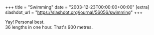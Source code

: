+++
title = "Swimming"
date = "2003-12-23T00:00:00+00:00"
[extra]
slashdot_url = "https://slashdot.org/journal/56056/swimming"
+++

<p>Yay! Personal best.<br>36 lengths in one hour. That's 900 metres.</p>

